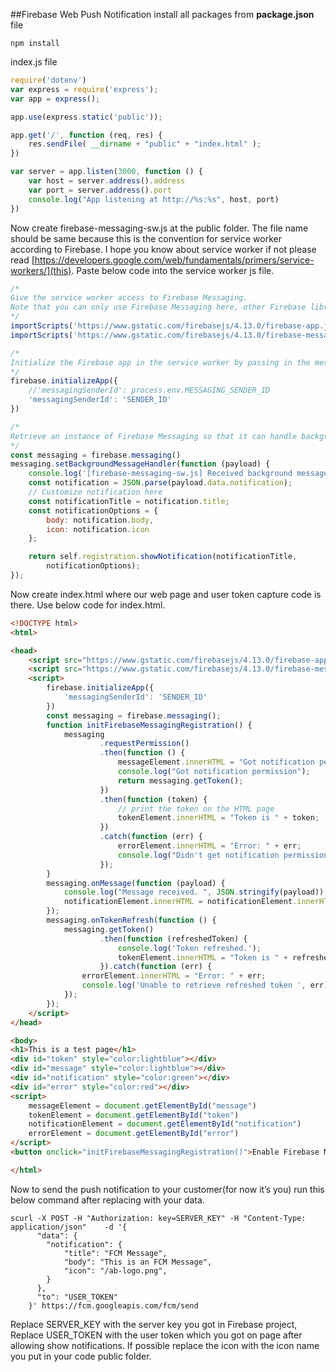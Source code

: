 ##Firebase Web Push Notification
install all packages from <b>package.json</b> file

```npm install```

index.js file
```js
require('dotenv')
var express = require('express');
var app = express();

app.use(express.static('public'));

app.get('/', function (req, res) {
	res.sendFile( __dirname + "public" + "index.html" );
})

var server = app.listen(3000, function () {
	var host = server.address().address
	var port = server.address().port
	console.log("App listening at http://%s:%s", host, port)
})
```
Now create firebase-messaging-sw.js at the public folder. The file name should be same because this is the convention for service worker according to Firebase. 
I hope you know about service worker if not please read [https://developers.google.com/web/fundamentals/primers/service-workers/](this). 
Paste below code into the service worker js file.

```js
/*
Give the service worker access to Firebase Messaging.
Note that you can only use Firebase Messaging here, other Firebase libraries are not available in the service worker.
*/
importScripts('https://www.gstatic.com/firebasejs/4.13.0/firebase-app.js')
importScripts('https://www.gstatic.com/firebasejs/4.13.0/firebase-messaging.js')

/*
Initialize the Firebase app in the service worker by passing in the messagingSenderId.
*/
firebase.initializeApp({
    //'messagingSenderId': process.env.MESSAGING_SENDER_ID
    'messagingSenderId': 'SENDER_ID'
})

/*
Retrieve an instance of Firebase Messaging so that it can handle background messages.
*/
const messaging = firebase.messaging()
messaging.setBackgroundMessageHandler(function (payload) {
    console.log('[firebase-messaging-sw.js] Received background message ', payload);
    const notification = JSON.parse(payload.data.notification);
    // Customize notification here
    const notificationTitle = notification.title;
    const notificationOptions = {
        body: notification.body,
        icon: notification.icon
    };

    return self.registration.showNotification(notificationTitle,
        notificationOptions);
});

```

Now create index.html where our web page and user token capture code is there. Use below code for index.html.

```html
<!DOCTYPE html>
<html>

<head>
	<script src="https://www.gstatic.com/firebasejs/4.13.0/firebase-app.js"></script>
	<script src="https://www.gstatic.com/firebasejs/4.13.0/firebase-messaging.js"></script>
	<script>
		firebase.initializeApp({
			'messagingSenderId': 'SENDER_ID'
		})
		const messaging = firebase.messaging();
		function initFirebaseMessagingRegistration() {
			messaging
					.requestPermission()
					.then(function () {
						messageElement.innerHTML = "Got notification permission";
						console.log("Got notification permission");
						return messaging.getToken();
					})
					.then(function (token) {
						// print the token on the HTML page
						tokenElement.innerHTML = "Token is " + token;
					})
					.catch(function (err) {
						errorElement.innerHTML = "Error: " + err;
						console.log("Didn't get notification permission", err);
					});
		}
		messaging.onMessage(function (payload) {
			console.log("Message received. ", JSON.stringify(payload));
			notificationElement.innerHTML = notificationElement.innerHTML + " " + payload.data.notification;
		});
		messaging.onTokenRefresh(function () {
			messaging.getToken()
					.then(function (refreshedToken) {
						console.log('Token refreshed.');
						tokenElement.innerHTML = "Token is " + refreshedToken;
					}).catch(function (err) {
				errorElement.innerHTML = "Error: " + err;
				console.log('Unable to retrieve refreshed token ', err);
			});
		});
	</script>
</head>

<body>
<h1>This is a test page</h1>
<div id="token" style="color:lightblue"></div>
<div id="message" style="color:lightblue"></div>
<div id="notification" style="color:green"></div>
<div id="error" style="color:red"></div>
<script>
	messageElement = document.getElementById("message")
	tokenElement = document.getElementById("token")
	notificationElement = document.getElementById("notification")
	errorElement = document.getElementById("error")
</script>
<button onclick="initFirebaseMessagingRegistration()">Enable Firebase Messaging</button>

</html>
```

Now to send the push notification to your customer(for now it’s you) run this below command after replacing with your data.

```
scurl -X POST -H "Authorization: key=SERVER_KEY" -H "Content-Type: application/json"    -d '{
      "data": {
        "notification": {
            "title": "FCM Message",
            "body": "This is an FCM Message",
            "icon": "/ab-logo.png",
        }
      },
      "to": "USER_TOKEN"
    }' https://fcm.googleapis.com/fcm/send
```

Replace SERVER_KEY with the server key you got in Firebase project, Replace USER_TOKEN with the user token which you got on page after allowing show notifications. If possible replace the icon with the icon name you put in your code public folder.

